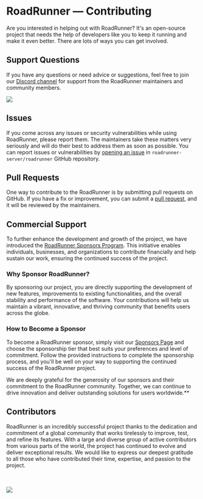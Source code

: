 # RoadRunner — Contributing

Are you interested in helping out with RoadRunner? It's an open-source project that needs the help of developers like
you to keep it running and make it even better. There are lots of ways you can get involved.

## Support Questions

If you have any questions or need advice or suggestions, feel free to join
our [Discord channel](https://discord.gg/spiralphp) for support from the RoadRunner maintainers and community members.

<a href="https://discord.gg/spiralphp"><img src="https://img.shields.io/badge/discord-chat-magenta.svg"></a>

## Issues

If you come across any issues or security vulnerabilities while using RoadRunner, please report them. The maintainers
take these matters very seriously and will do their best to address them as soon as possible. You can report issues or
vulnerabilities by [opening an issue](https://github.com/roadrunner-server/roadrunner/issues/new/choose)
in `roadrunner-server/roadrunner` GitHub repository.

## Pull Requests

One way to contribute to the RoadRunner is by submitting pull requests on GitHub. If you have a fix or improvement, you
can submit a [pull request](https://github.com/roadrunner-server/roadrunner/pulls), and it will be reviewed by the
maintainers.

## Commercial Support

To further enhance the development and growth of the project, we have introduced
the [RoadRunner Sponsors Program](https://github.com/sponsors/roadrunner-server). This initiative enables individuals,
businesses, and organizations to contribute financially and help sustain our work, ensuring the continued success of the
project.

### Why Sponsor RoadRunner?

By sponsoring our project, you are directly supporting the development of new features, improvements to existing
functionalities, and the overall stability and performance of the software. Your contributions will help us maintain a
vibrant, innovative, and thriving community that benefits users across the globe.

### How to Become a Sponsor

To become a RoadRunner sponsor, simply visit our [Sponsors Page](https://github.com/sponsors/roadrunner-server) and
choose the sponsorship tier that best suits your preferences and level of commitment. Follow the provided instructions
to complete the sponsorship process, and you'll be well on your way to supporting the continued success of the
RoadRunner project.

We are deeply grateful for the generosity of our sponsors and their commitment to the RoadRunner community. Together, we
can continue to drive innovation and deliver outstanding solutions for users worldwide.**

## Contributors

RoadRunner is an incredibly successful project thanks to the dedication and commitment of a global community that works
tirelessly to improve, test, and refine its features. With a large and diverse group of active contributors from various
parts of the world, the project has continued to evolve and deliver exceptional results. We would like to express our
deepest gratitude to all those who have contributed their time, expertise, and passion to the project.

<br>
<br>
<a href="https://github.com/roadrunner-server/roadrunner/graphs/contributors">
  <img src="https://contributors-img.web.app/image?repo=roadrunner-server/roadrunner" />
</a>
